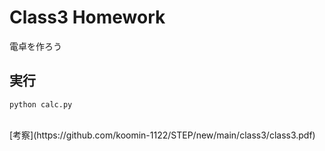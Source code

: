 # Class3 Homework
電卓を作ろう

## 実行
```
python calc.py
```

<br>
[考察](https://github.com/koomin-1122/STEP/new/main/class3/class3.pdf)
